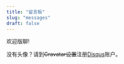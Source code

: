 ```yaml
---
title: "留言板"
slug: "messages"
draft: false
---
```


欢迎版聊!

没有头像？请到~~Gravatar设置~~注册[Disqus](https://disqus.com/)账户。
